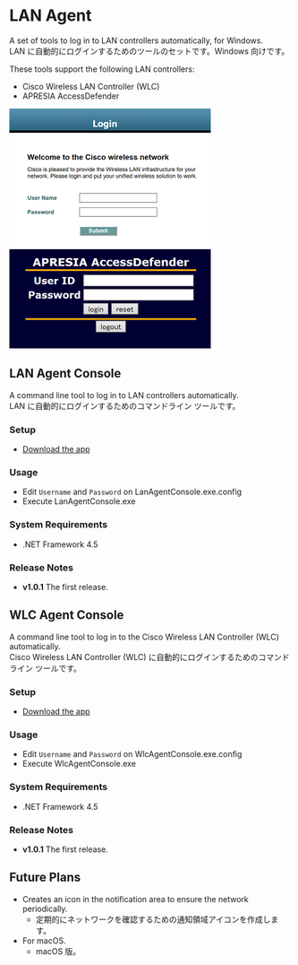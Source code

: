 # LAN Agent
A set of tools to log in to LAN controllers automatically, for Windows.  
LAN に自動的にログインするためのツールのセットです。Windows 向けです。

These tools support the following LAN controllers:
- Cisco Wireless LAN Controller (WLC)
- APRESIA AccessDefender

![WLC-Login](Images/WLC-Login-Small.png)
![Adef-Login](Images/Adef-Login-Small.png)

## LAN Agent Console
A command line tool to log in to LAN controllers automatically.  
LAN に自動的にログインするためのコマンドライン ツールです。

### Setup
- [Download the app](https://github.com/kcg-edu-future-lab/LAN-Agent/raw/master/Downloads/LanAgentConsole-1.0.1.zip)

### Usage
- Edit `Username` and `Password` on LanAgentConsole.exe.config
- Execute LanAgentConsole.exe

### System Requirements
- .NET Framework 4.5

### Release Notes
- **v1.0.1** The first release.

## WLC Agent Console
A command line tool to log in to the Cisco Wireless LAN Controller (WLC) automatically.  
Cisco Wireless LAN Controller (WLC) に自動的にログインするためのコマンドライン ツールです。

### Setup
- [Download the app](https://github.com/kcg-edu-future-lab/LAN-Agent/raw/master/Downloads/WlcAgentConsole-1.0.1.zip)

### Usage
- Edit `Username` and `Password` on WlcAgentConsole.exe.config
- Execute WlcAgentConsole.exe

### System Requirements
- .NET Framework 4.5

### Release Notes
- **v1.0.1** The first release.

## Future Plans
- Creates an icon in the notification area to ensure the network periodically.
  - 定期的にネットワークを確認するための通知領域アイコンを作成します。
- For macOS.
  - macOS 版。
